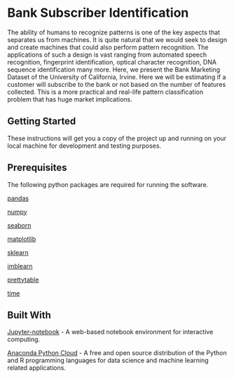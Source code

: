 # Bank Subscriber Identification

The ability of humans to recognize patterns is one of the key aspects that separates us from machines. It is quite natural that we would seek to design and create machines that could also perform pattern recognition. The applications of such a design is vast ranging from automated speech recognition, fingerprint identification, optical character recognition, DNA sequence identification many more. Here, we present the Bank Marketing Dataset of the University of California, Irvine. Here we will be estimating if a customer will subscribe to the bank or not based on the number of features collected. This is a more practical and real-life pattern classification problem that has huge market implications.

## Getting Started

These instructions will get you a copy of the project up and running on your local machine for development and testing purposes.


## Prerequisites

The following python packages are required for running the software.

[pandas](https://pandas.pydata.org/)

[numpy](http://www.numpy.org/)

[seaborn](https://seaborn.pydata.org/)

[matplotlib](https://matplotlib.org/)

[sklearn](http://scikit-learn.org/stable/index.html)

[imblearn](http://contrib.scikit-learn.org/imbalanced-learn/stable/api.html)

[prettytable](https://pypi.org/project/PrettyTable/)

[time](https://docs.python.org/2/library/time.html)


## Built With

[Jupyter-notebook](http://jupyter.org/) - A web-based notebook environment for interactive computing.

[Anaconda Python Cloud](https://anaconda.org/anaconda/python) - A free and open source distribution of the Python and R programming languages for data science and machine learning related applications.